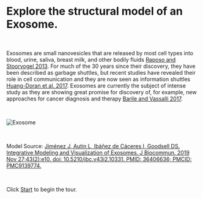 # Explore the structural model of an Exosome.

&nbsp;

Exosomes are small nanovesicles that are released by most cell types into blood, urine, saliva, breast milk, and other bodily fluids [Raposo and Stoorvogel 2013](https://pubmed.ncbi.nlm.nih.gov/23420871). For much of the 30 years since their discovery, they have been described as garbage shuttles, but recent studies have revealed their role in cell communication and they are now seen as information shuttles [Huang-Doran et al. 2017](https://pubmed.ncbi.nlm.nih.gov/27810172). Exosomes are currently the subject of intense study as they are showing great promise for discovery of, for example, new approaches for cancer diagnosis and therapy [Barile and Vassalli 2017](https://pubmed.ncbi.nlm.nih.gov/28202367).

&nbsp;

![Exosome](https://mesoscope.scripps.edu/explorer/img/2018Exosome_reduced.jpg)

&nbsp;

Model Source:
[Jiménez J, Autin L, Ibáñez de Cáceres I, Goodsell DS. Integrative Modeling and Visualization of Exosomes. J Biocommun. 2019 Nov 27;43(2):e10. doi: 10.5210/jbc.v43i2.10331. PMID: 36406636; PMCID: PMC9139774.](https://www.ncbi.nlm.nih.gov/pmc/articles/PMC9139774)

&nbsp;

Click [Start](#AB) to begin  the tour.
